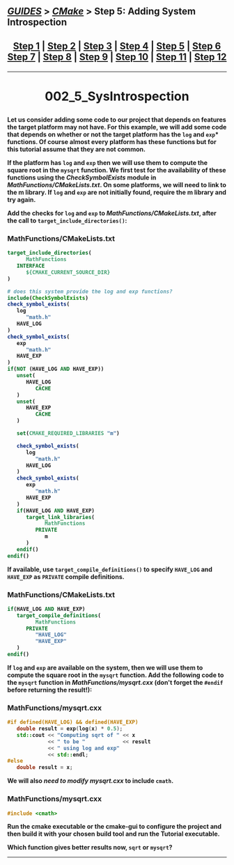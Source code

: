 ## [_GUIDES_][guides] > [_CMake_][CMake] > **Step 5: Adding System Introspection**

## <p align=center>[Step 1][stp1] | [Step 2][stp2] | [Step 3][stp3] | [Step 4][stp4] | [Step 5][stp5] | [Step 6][stp6] <br/> [Step 7][stp7] | [Step 8][stp8] | [Step 9][stp9] | [Step 10][stp10] | [Step 11][stp11] | [Step 12][stp12]  </p>

<!--
* [_GUIDES_][guides]
* [_CMAKE_][CMake]
* [Step 1][stp1]
* [Step 2][stp2]
* [Step 3][stp3]
* [Step 4][stp4]
* [Step 5][stp5]
* [Step 6][stp6]
* [Step 7][stp7]
* [Step 8][stp8]
* [Step 9][stp9]
* [Step 10][stp10]
* [Step 11][stp11]
* [Step 12][stp12]

_GUIDES_/res/009_CMake_/res/001_Tutorial_/read
_GUIDES_/../../../../..
-->

[guides]: ../../../../../README.md
[CMake]:  ../../../CMake_Tutorial.md
[stp1]:   Step_1_BasicStartingPoint.md
[stp2]:   Step_2_AddingLibrary.md
[stp3]:   Step_3_AddingUsageRequirementsforLibrary.md
[stp4]:   Step_4_InstallingAndTesting.md
[stp5]:   Step_5_AddingSystemIntrospection.md
[stp6]:   Step_6_AddingCustomCommandAndGeneratedFile.md
[stp7]:   Step_7_PackagingAndInstaller.md
[stp8]:   Step_8_AddingSupportForTestingDashboard.md
[stp9]:   Step_9_SelectingStaticOrSharedLibraries.md
[stp10]:  Step_10_AddingGeneratorExpressions.md
[stp11]:  Step_11_AddingExportConfiguration.md
[stp12]:  Step_12_PackagingDebugAndRelease.md

---

<!-- ---------------------------------- * Navigation * ---------------------------------- -->

# <p align = center><b>002_5_SysIntrospection<b></p>

Let us consider adding some code to our project that depends on features the target platform may not have. For this example, we will add some code that depends on whether or not the target platform has the `log` and `exp`* functions. Of course almost every platform has these functions but for this tutorial assume that they are not common.

If the platform has `log` and `exp` then we will use them to compute the square root in the `mysqrt` function. We first test for the availability of these functions using the ***CheckSymbolExists*** module in ***MathFunctions/CMakeLists.txt***. On some platforms, we will need to link to the m library. If `log` and `exp` are not initially found, require the **m** library and try again.

Add the checks for `log` and `exp` to ***MathFunctions/CMakeLists.txt***, after the call to `target_include_directories()`:

### MathFunctions/CMakeLists.txt
```cmake
target_include_directories(
      MathFunctions
   INTERFACE
      ${CMAKE_CURRENT_SOURCE_DIR}
)

# does this system provide the log and exp functions?
include(CheckSymbolExists)
check_symbol_exists(
   log
      "math.h"
   HAVE_LOG
)
check_symbol_exists(
   exp
      "math.h"
   HAVE_EXP
)
if(NOT (HAVE_LOG AND HAVE_EXP))
   unset(
      HAVE_LOG
         CACHE
   )
   unset(
      HAVE_EXP
         CACHE
   )

   set(CMAKE_REQUIRED_LIBRARIES "m")

   check_symbol_exists(
      log
         "math.h"
      HAVE_LOG
   )
   check_symbol_exists(
      exp
         "math.h"
      HAVE_EXP
   )
   if(HAVE_LOG AND HAVE_EXP)
      target_link_libraries(
            MathFunctions
         PRIVATE
            m
      )
   endif()
endif()
```

If available, use `target_compile_definitions()` to specify `HAVE_LOG` and `HAVE_EXP` as `PRIVATE` compile definitions.

### MathFunctions/CMakeLists.txt
```cmake
if(HAVE_LOG AND HAVE_EXP)
   target_compile_definitions(
         MathFunctions
      PRIVATE
         "HAVE_LOG"
         "HAVE_EXP"
   )
endif()
```

If `log` and `exp` are available on the system, then we will use them to compute the square root in the `mysqrt` function. Add the following code to the `mysqrt` function in ***MathFunctions/mysqrt.cxx*** 
(**don't forget the `#endif` before returning the result!**):

### MathFunctions/mysqrt.cxx
```cpp
#if defined(HAVE_LOG) && defined(HAVE_EXP)
   double result = exp(log(x) * 0.5);
   std::cout << "Computing sqrt of " << x
             << " to be "            << result
             << " using log and exp" 
             << std::endl;
#else
   double result = x;
```

We will also *need to modify* ***mysqrt.cxx*** to include `cmath`.

### MathFunctions/mysqrt.cxx
```cpp
#include <cmath>
```

Run the **cmake** executable or the **cmake-gui** to configure the project and then build it with your chosen build tool and run the Tutorial executable.

Which function gives better results now, `sqrt` or `mysqrt`?

---